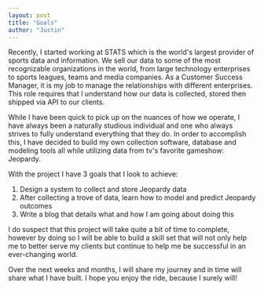 ```yaml
---
layout: post
title: "Goals"
author: "Justin"
---
```


Recently, I started working at STATS which is the world's largest provider of sports data
and information. We sell our data to some of the most recognizable organizations in the world,
from large technology enterprises to sports leagues, teams and media companies. As a Customer
Success Manager, it is my job to manage the relationships with different enterprises. This role
requires that I understand how our data is collected, stored then shipped via API to our clients.

While I have been quick to pick up on the nuances of how we operate, I have always been a
naturally studious individual and one who always strives to fully understand everything that
they do. In order to accomplish this, I have decided to build my own collection software,
database and modeling tools all while utilizing data from tv's favorite gameshow: Jeopardy.

With the project I have 3 goals that I look to achieve:
1. Design a system to collect and store Jeopardy data
2. After collecting a trove of data, learn how to model and predict Jeopardy outcomes
3. Write a blog that details what and how I am going about doing this

I do suspect that this project will take quite a bit of time to complete, however by doing
so I will be able to build a skill set that will not only help me to better serve my clients
but continue to help me be successful in an ever-changing world.

Over the next weeks and months, I will share my journey and in time will share what I have
built. I hope you enjoy the ride, because I surely will!
